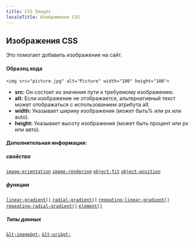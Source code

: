 ```yaml
---
title: CSS Images
localeTitle: Изображения CSS
---
```

## Изображения CSS

Это помогает добавить изображение на сайт.

#### Образец кода

`<img src="picture.jpg" alt="Picture" width="100" height="100">`

*   **src:** Он состоит из значения пути к требуемому изображению.
*   **alt:** Если изображение не отображается, альтернативный текст может отображаться с использованием атрибута alt.
*   **width:** Указывает ширину изображения (может быть% или px или auto).
*   **height:** Указывает высоту изображения (может быть процент или px или авто).

#### Дополнительная информация:

##### свойства

[`image-orientation`](/en-US/docs/Web/CSS/image-orientation "Свойство CSS ориентации изображения описывает, как исправить ориентацию изображения по умолчанию.") [`image-rendering`](/en-US/docs/Web/CSS/image-rendering "Свойство CSS-рендеринга изображения дает подсказку браузеру об алгоритме, который он должен использовать для масштабирования изображений.") [`object-fit`](/en-US/docs/Web/CSS/object-fit "Объектно-ориентированное свойство CSS указывает, как изменить размер заменяемого элемента, такого как <img> или <video>, чтобы он соответствовал его контейнеру.") [`object-position`](/en-US/docs/Web/CSS/object-position "Свойство CSS объекта-объекта определяет выравнивание выбранного элемента внутри его поля.")

##### функции

[`linear-gradient()`](/en-US/docs/Web/CSS/linear-gradient "Документация об этом еще не написана; рассмотрите возможность внесения вклада!") [`radial-gradient()`](/en-US/docs/Web/CSS/radial-gradient "Документация об этом еще не написана; рассмотрите возможность внесения вклада!") [`repeating-linear-gradient()`](/en-US/docs/Web/CSS/repeating-linear-gradient "Документация об этом еще не написана; рассмотрите возможность внесения вклада!") [`repeating-radial-gradient()`](/en-US/docs/Web/CSS/repeating-radial-gradient "Документация об этом еще не написана; рассмотрите возможность внесения вклада!") [`element()`](/en-US/docs/Web/CSS/element "Документация об этом еще не написана; рассмотрите возможность внесения вклада!")

##### Типы данных

[`&lt;image&gt;`](/en-US/docs/Web/CSS/image "Тип данных <image> CSS представляет собой двумерное изображение. Существует два типа изображений: простые изображения, обычно используемые с использованием URL-адреса, и динамически генерируемые изображения, например, созданные с помощью <gradient> или element (). Изображения могут использоваться с многочисленными свойствами CSS, такими как background-image, border-image, content, list-style-image и cursor.") [`&lt;uri&gt;`](/en-US/docs/Web/CSS/uri "Документация об этом еще не написана; рассмотрите возможность внесения вклада!")
